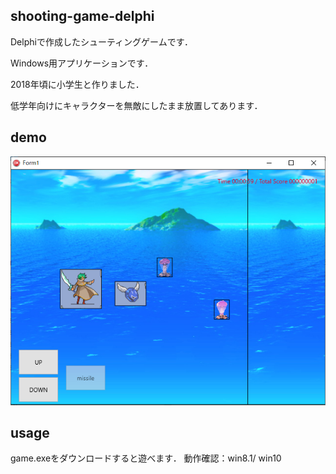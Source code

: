 ## shooting-game-delphi

Delphiで作成したシューティングゲームです．

Windows用アプリケーションです．

2018年頃に小学生と作りました．

低学年向けにキャラクターを無敵にしたまま放置してあります．


## demo
![demo](demo/demo-photo.png)


## usage
game.exeをダウンロードすると遊べます．
動作確認：win8.1/ win10


